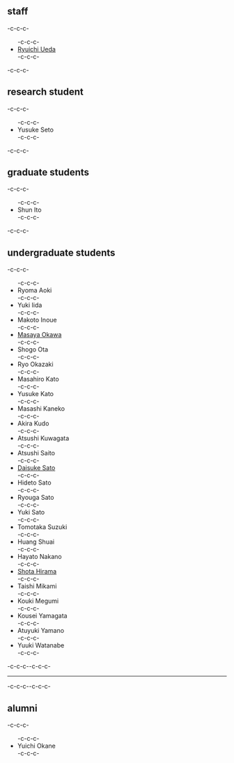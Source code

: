 <h2>staff</h2>-c-c-c-<ul>-c-c-c- 	<li id="ryuichiueda"><a href="http://lab.ueda.asia/?page_id=42">Ryuichi Ueda</a></li>-c-c-c-</ul>-c-c-c-<h2>research student</h2>-c-c-c-<ul>-c-c-c- 	<li>Yusuke Seto</li>-c-c-c-</ul>-c-c-c-<h2>graduate students</h2>-c-c-c-<ul>-c-c-c- 	<li>Shun Ito</li>-c-c-c-</ul>-c-c-c-<h2>undergraduate students</h2>-c-c-c-<ul>-c-c-c- 	<li>Ryoma Aoki</li>-c-c-c- 	<li>Yuki Iida</li>-c-c-c- 	<li>Makoto Inoue</li>-c-c-c- 	<li><a href="http://routecompass.net/member/okawa/" target="_blank" rel="noopener noreferrer">Masaya Okawa</a></li>-c-c-c- 	<li>Shogo Ota</li>-c-c-c- 	<li>Ryo Okazaki</li>-c-c-c- 	<li>Masahiro Kato</li>-c-c-c- 	<li>Yusuke Kato</li>-c-c-c- 	<li>Masashi Kaneko</li>-c-c-c- 	<li>Akira Kudo</li>-c-c-c- 	<li>Atsushi Kuwagata</li>-c-c-c- 	<li>Atsushi Saito</li>-c-c-c- 	<li><a href="https://tiryoh.com/blog/about" target="_blank" rel="noopener noreferrer">Daisuke Sato</a></li>-c-c-c- 	<li>Hideto Sato</li>-c-c-c- 	<li>Ryouga Sato</li>-c-c-c- 	<li>Yuki Sato</li>-c-c-c- 	<li>Tomotaka Suzuki</li>-c-c-c- 	<li>Huang Shuai</li>-c-c-c- 	<li>Hayato Nakano</li>-c-c-c- 	<li><a href="http://habatafuture.hatenablog.jp/" target="_blank" rel="noopener noreferrer">Shota Hirama</a></li>-c-c-c- 	<li>Taishi Mikami</li>-c-c-c- 	<li>Kouki Megumi</li>-c-c-c- 	<li>Kousei Yamagata</li>-c-c-c- 	<li>Atuyuki Yamano</li>-c-c-c- 	<li>Yuuki Watanabe</li>-c-c-c-</ul>-c-c-c--c-c-c-<hr />-c-c-c--c-c-c-<h2>alumni</h2>-c-c-c-<ul>-c-c-c- 	<li>Yuichi Okane</li>-c-c-c-</ul>
